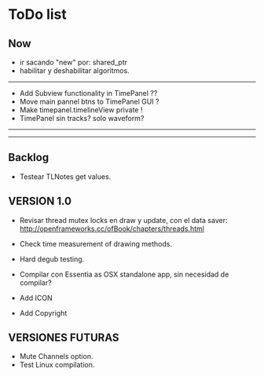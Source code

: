 # ToDo list

## Now

- ir sacando "new" por:  shared_ptr
- habilitar y deshabilitar algoritmos.

****
- Add Subview functionality in TimePanel ??
- Move main pannel btns to TimePanel GUI ?
- Make timepanel.timelineView private !
- TimePanel sin tracks? solo waveform?




**********************************************************************************************
**********************************************************************************************
## Backlog

- Testear TLNotes get values.


## VERSION 1.0
- Revisar thread mutex locks en draw y update, con el data saver: http://openframeworks.cc/ofBook/chapters/threads.html
- Check time measurement of drawing methods.
- Hard degub testing.

- Compilar con Essentia as OSX standalone app, sin necesidad de compilar?
- Add ICON
- Add Copyright


## VERSIONES FUTURAS
- Mute Channels option.
- Test Linux compilation.

    




